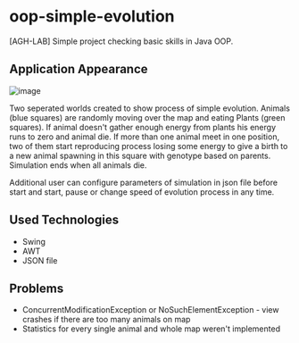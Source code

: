 # oop-simple-evolution
[AGH-LAB] Simple project checking basic skills in Java OOP.

## Application Appearance

![image](https://user-images.githubusercontent.com/58474974/143791899-ee571bda-697c-4819-b7f8-c8115b604492.png)

Two seperated worlds created to show process of simple evolution. Animals (blue squares) are randomly moving over the map and eating Plants (green squares). If animal doesn't gather enough energy from plants his energy runs to zero and animal die. If more than one animal meet in one position, two of them start reproducing process losing some energy to give a birth to a new animal spawning in this square with genotype based on parents. Simulation ends when all animals die.

Additional user can configure parameters of simulation in json file before start and start, pause or change speed of evolution process in any time.

## Used Technologies
- Swing
- AWT
- JSON file

## Problems
- ConcurrentModificationException or NoSuchElementException - view crashes if there are too many animals on map
- Statistics for every single animal and whole map weren't implemented
